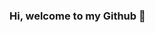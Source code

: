 ### Hi, welcome to my Github 👋

<!--
**denisrostov/denisrostov** is a ✨ _special_ ✨ repository because its `README.md` (this file) appears on your GitHub profile.

![Polina's GitHub stats](https://github-readme-stats.vercel.app/api?username=denisrostov&show_icons=true&theme=tokyonight)
